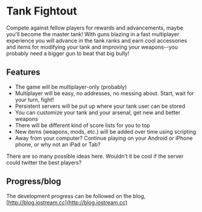 Tank Fightout
=============
Compete against fellow players for rewards and advancements, maybe you'll become
the master tank!
With guns blazing in a fast multiplayer experience you will advance in the tank
ranks and earn cool accessories and items for modifying your tank and improving
your weapons--you probably need a bigger gun to beat that big bully!


Features
------------

* The game will be multiplayer-only (probably)
* Multiplayer will be easy, no addresses, no messing about. Start, wait for your turn, fight!
* Persistent servers will be put up where your tank user can be stored
* You can customize your tank and your arsenal, get new and better weapons
* There will be different kind of score lists for you to top
* New items (weapons, mods, etc.) will be added over time using scripting
* Away from your computer? Continue playing on your Android or iPhone phone, or why not an iPad or Tab?

There are so many possible ideas here. Wouldn’t it be cool if the server could twitter the best players?

Progress/blog
-------------
The development progress can be followed on the blog, [http://blog.iostream.cc](http://blog.iostream.cc)

  


   
